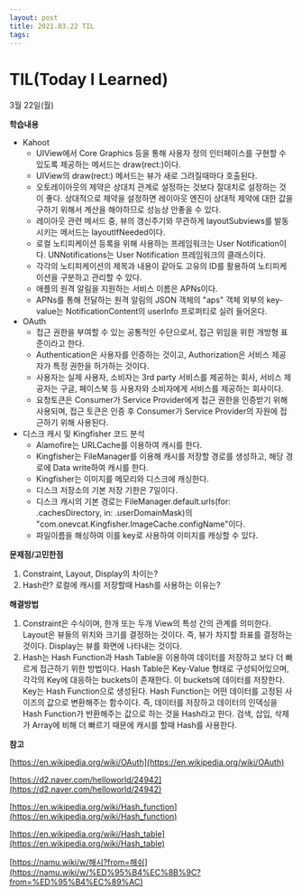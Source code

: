 ```yaml
---
layout: post
title: 2021.03.22 TIL
tags:
---
```

# TIL(Today I Learned)

3월 22일(월)

**학습내용**

- Kahoot
    - UIView에서 Core Graphics 등을 통해 사용자 정의 인터페이스를 구현할 수 있도록 제공하는 메서드는 draw(rect:)이다.
    - UIView의 draw(rect:) 메서드는 뷰가 새로 그려질때마다 호출된다.
    - 오토레이아웃의 제약은 상대치 관계로 설정하는 것보다 절대치로 설정하는 것이 좋다. 상대적으로 제약을 설정하면 레이아웃 엔진이 상대적 제약에 대한 값을 구하기 위해서 계산을 해야하므로 성능상 안좋을 수 있다.
    - 레이아웃 관련 메서드 중, 뷰의 갱신주기와 무관하게 layoutSubviews를 발동시키는 메서드는 layoutIfNeeded이다.
    - 로컬 노티피케이션 등록을 위해 사용하는 프레임워크는 User Notification이다. UNNotifications는 User Notification 프레임워크의 클래스이다.
    - 각각의 노티피케이션의 제목과 내용이 같아도 고유의 ID를 활용하여 노티피케이션을 구분하고 관리할 수 있다.
    - 애플의 원격  알림을 지원하는 서비스 이름은 APNs이다.
    - APNs를 통해 전달하는 원격 알림의 JSON 객체의 "aps" 객체 외부의 key-value는 NotificationContent의 userInfo 프로퍼티로 실려 들어온다.
- OAuth
    - 접근 권한을 부여할 수 있는 공통적인 수단으로서, 접근 위임을 위한 개방형 표준이라고 한다.
    - Authentication은 사용자를 인증하는 것이고, Authorization은 서비스 제공자가 특정 권한을 허가하는 것이다.
    - 사용자는 실제 사용자, 소비자는 3rd party 서비스를 제공하는 회사, 서비스 제공자는 구글, 페이스북 등 사용자와 소비자에게 서비스를 제공하는 회사이다.
    - 요청토큰은 Consumer가 Service Provider에게 접근 권한을 인증받기 위해 사용되며, 접근 토큰은 인증 후 Consumer가 Service Provider의 자원에 접근하기 위해 사용된다.
- 디스크 캐시 및 Kingfisher 코드 분석
    - Alamofire는 URLCache를 이용하여 캐시를 한다.
    - Kingfisher는 FileManager를 이용해 캐시를 저장할 경로를 생성하고, 해당 경로에 Data write하여 캐시를 한다.
    - Kingfisher는 이미지를 메모리와 디스크에 캐싱한다.
    - 디스크 저장소의 기본 저장 기한은 7일이다.
    - 디스크 캐시의 기본 경로는 FileManager.default.urls(for: .cachesDirectory, in: .userDomainMask)의 "com.onevcat.Kingfisher.ImageCache.configName"이다.
    - 파일이름을 해싱하여 이를 key로 사용하여 이미지를 캐싱할 수 있다.

**문제점/고민한점**

1. Constraint, Layout, Display의 차이는?
2. Hash란? 로컬에 캐시를 저장할때 Hash를 사용하는 이유는?

**해결방법**

1. Constraint은 수식이며, 한개 또는 두개 View의 특성 간의 관계를 의미한다. Layout은 뷰들의 위치와 크기를 결정하는 것이다. 즉, 뷰가 차지할 좌표를 결정하는 것이다. Display는 뷰를 화면에 나타내는 것이다.
2. Hash는 Hash Function과 Hash Table을 이용하여 데이터를 저장하고 보다 더 빠르게 접근하기 위한 방법이다. Hash Table은 Key-Value 형태로 구성되어있으며, 각각의 Key에 대응하는 buckets이 존재한다. 이 buckets에 데이터를 저장한다. Key는 Hash Function으로 생성된다. Hash Function는 어떤 데이터를 고정된 사이즈의 값으로 변환해주는 함수이다. 즉, 데이터를 저장하고 데이터의 인덱싱을 Hash Function가 반환해주는 값으로 하는 것을 Hash라고 한다. 검색, 삽입, 삭제가 Array에 비해 더 빠르기 때문에 캐시를 할때 Hash를 사용한다.

**참고**

[https://en.wikipedia.org/wiki/OAuth](https://en.wikipedia.org/wiki/OAuth)

[https://d2.naver.com/helloworld/24942](https://d2.naver.com/helloworld/24942)

[https://en.wikipedia.org/wiki/Hash_function](https://en.wikipedia.org/wiki/Hash_function)

[https://en.wikipedia.org/wiki/Hash_table](https://en.wikipedia.org/wiki/Hash_table)

[https://namu.wiki/w/해시?from=해쉬](https://namu.wiki/w/%ED%95%B4%EC%8B%9C?from=%ED%95%B4%EC%89%AC)
